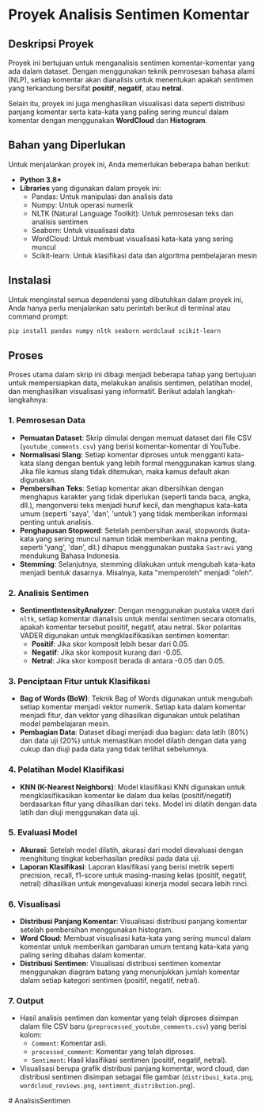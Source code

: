 # Proyek Analisis Sentimen Komentar

## Deskripsi Proyek

Proyek ini bertujuan untuk menganalisis sentimen komentar-komentar yang ada dalam dataset. Dengan menggunakan teknik pemrosesan bahasa alami (NLP), setiap komentar akan dianalisis untuk menentukan apakah sentimen yang terkandung bersifat **positif**, **negatif**, atau **netral**. 

Selain itu, proyek ini juga menghasilkan visualisasi data seperti distribusi panjang komentar serta kata-kata yang paling sering muncul dalam komentar dengan menggunakan **WordCloud** dan **Histogram**.

## Bahan yang Diperlukan

Untuk menjalankan proyek ini, Anda memerlukan beberapa bahan berikut:

- **Python 3.8+**
- **Libraries** yang digunakan dalam proyek ini:
  - Pandas: Untuk manipulasi dan analisis data
  - Numpy: Untuk operasi numerik
  - NLTK (Natural Language Toolkit): Untuk pemrosesan teks dan analisis sentimen
  - Seaborn: Untuk visualisasi data
  - WordCloud: Untuk membuat visualisasi kata-kata yang sering muncul
  - Scikit-learn: Untuk klasifikasi data dan algoritma pembelajaran mesin

## Instalasi

Untuk menginstal semua dependensi yang dibutuhkan dalam proyek ini, Anda hanya perlu menjalankan satu perintah berikut di terminal atau command prompt:
```bash
pip install pandas numpy nltk seaborn wordcloud scikit-learn
```

## Proses

Proses utama dalam skrip ini dibagi menjadi beberapa tahap yang bertujuan untuk mempersiapkan data, melakukan analisis sentimen, pelatihan model, dan menghasilkan visualisasi yang informatif. Berikut adalah langkah-langkahnya:

### 1. **Pemrosesan Data**
   - **Pemuatan Dataset**: Skrip dimulai dengan memuat dataset dari file CSV (`youtube_comments.csv`) yang berisi komentar-komentar di YouTube.
   - **Normalisasi Slang**: Setiap komentar diproses untuk mengganti kata-kata slang dengan bentuk yang lebih formal menggunakan kamus slang. Jika file kamus slang tidak ditemukan, maka kamus default akan digunakan.
   - **Pembersihan Teks**: Setiap komentar akan dibersihkan dengan menghapus karakter yang tidak diperlukan (seperti tanda baca, angka, dll.), mengonversi teks menjadi huruf kecil, dan menghapus kata-kata umum (seperti 'saya', 'dan', 'untuk') yang tidak memberikan informasi penting untuk analisis.
   - **Penghapusan Stopword**: Setelah pembersihan awal, stopwords (kata-kata yang sering muncul namun tidak memberikan makna penting, seperti 'yang', 'dan', dll.) dihapus menggunakan pustaka `Sastrawi` yang mendukung Bahasa Indonesia.
   - **Stemming**: Selanjutnya, stemming dilakukan untuk mengubah kata-kata menjadi bentuk dasarnya. Misalnya, kata "memperoleh" menjadi "oleh".

### 2. **Analisis Sentimen**
   - **SentimentIntensityAnalyzer**: Dengan menggunakan pustaka `VADER` dari `nltk`, setiap komentar dianalisis untuk menilai sentimen secara otomatis, apakah komentar tersebut positif, negatif, atau netral. Skor polaritas VADER digunakan untuk mengklasifikasikan sentimen komentar:
     - **Positif**: Jika skor komposit lebih besar dari 0.05.
     - **Negatif**: Jika skor komposit kurang dari -0.05.
     - **Netral**: Jika skor komposit berada di antara -0.05 dan 0.05.

### 3. **Penciptaan Fitur untuk Klasifikasi**
   - **Bag of Words (BoW)**: Teknik Bag of Words digunakan untuk mengubah setiap komentar menjadi vektor numerik. Setiap kata dalam komentar menjadi fitur, dan vektor yang dihasilkan digunakan untuk pelatihan model pembelajaran mesin.
   - **Pembagian Data**: Dataset dibagi menjadi dua bagian: data latih (80%) dan data uji (20%) untuk memastikan model dilatih dengan data yang cukup dan diuji pada data yang tidak terlihat sebelumnya.

### 4. **Pelatihan Model Klasifikasi**
   - **KNN (K-Nearest Neighbors)**: Model klasifikasi KNN digunakan untuk mengklasifikasikan komentar ke dalam dua kelas (positif/negatif) berdasarkan fitur yang dihasilkan dari teks. Model ini dilatih dengan data latih dan diuji menggunakan data uji.

### 5. **Evaluasi Model**
   - **Akurasi**: Setelah model dilatih, akurasi dari model dievaluasi dengan menghitung tingkat keberhasilan prediksi pada data uji.
   - **Laporan Klasifikasi**: Laporan klasifikasi yang berisi metrik seperti precision, recall, f1-score untuk masing-masing kelas (positif, negatif, netral) dihasilkan untuk mengevaluasi kinerja model secara lebih rinci.

### 6. **Visualisasi**
   - **Distribusi Panjang Komentar**: Visualisasi distribusi panjang komentar setelah pembersihan menggunakan histogram.
   - **Word Cloud**: Membuat visualisasi kata-kata yang sering muncul dalam komentar untuk memberikan gambaran umum tentang kata-kata yang paling sering dibahas dalam komentar.
   - **Distribusi Sentimen**: Visualisasi distribusi sentimen komentar menggunakan diagram batang yang menunjukkan jumlah komentar dalam setiap kategori sentimen (positif, negatif, netral).

### 7. **Output**
   - Hasil analisis sentimen dan komentar yang telah diproses disimpan dalam file CSV baru (`preprocessed_youtube_comments.csv`) yang berisi kolom:
     - `Comment`: Komentar asli.
     - `processed_comment`: Komentar yang telah diproses.
     - `Sentiment`: Hasil klasifikasi sentimen (positif, negatif, netral).
   - Visualisasi berupa grafik distribusi panjang komentar, word cloud, dan distribusi sentimen disimpan sebagai file gambar (`distribusi_kata.png`, `wordcloud_reviews.png`, `sentiment_distribution.png`).


#   A n a l i s i s S e n t i m e n  
 